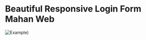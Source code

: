 # Beautiful Responsive Login Form Mahan Web
![Example](https://github.com/mahan-salami/Beautiful-Responsive-Login-Form-.github.io/blob/main/Mahan%20Web%20Login.png))

